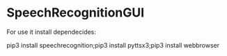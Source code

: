 # SpeechRecognitionGUI

For use it install dependecides:
  
pip3 install speechrecognition;pip3 install pyttsx3;pip3 install webbrowser 
